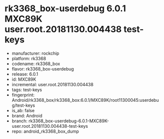 # rk3368_box-userdebug 6.0.1 MXC89K user.root.20181130.004438 test-keys
- manufacturer: rockchip
- platform: rk3368
- codename: rk3368_box
- flavor: rk3368_box-userdebug
- release: 6.0.1
- id: MXC89K
- incremental: user.root.20181130.004438
- tags: test-keys
- fingerprint: Android/rk3368_box/rk3368_box:6.0.1/MXC89K/root11300045:userdebug/test-keys
- is_ab: false
- brand: Android
- branch: rk3368_box-userdebug-6.0.1-MXC89K-user.root.20181130.004438-test-keys
- repo: android_rk3368_box_dump
